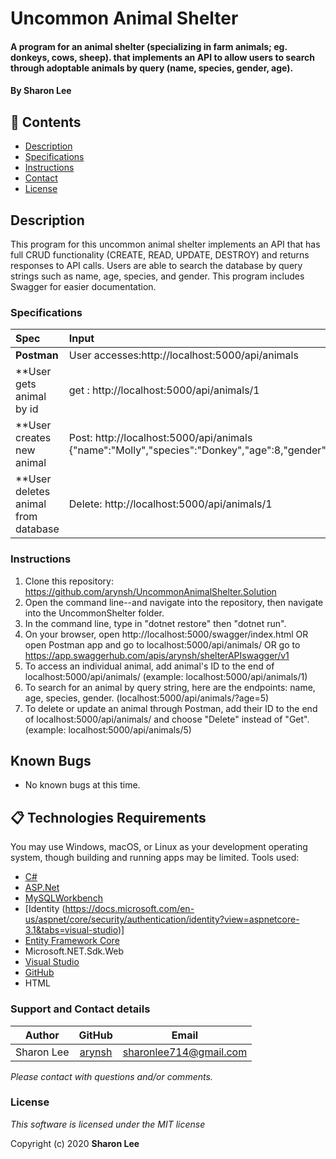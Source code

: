 # Uncommon Animal Shelter
#### A program for an animal shelter (specializing in farm animals; eg. donkeys, cows, sheep).  that implements an API to allow users to search through adoptable animals by query (name, species, gender, age). 

#### By **Sharon Lee**
## 🎉 Contents

- [Description](#-description)
- [Specifications](#-specifications)
- [Instructions](#-instructions)
- [Contact](#-contact)
- [License](#-license)

## Description
This program for this uncommon animal shelter implements an API that has full CRUD functionality (CREATE, READ, UPDATE, DESTROY) and returns responses to API calls. Users are able to search the database by query strings such as name, age, species, and gender. This program includes Swagger for easier documentation.

### Specifications
| Spec | Input | Output |
| :-------------     | :------------ | :------------- |
| **Postman** | User accesses:http://localhost:5000/api/animals| User view: List of all animals |
| **User gets animal by id| get : http://localhost:5000/api/animals/1 | {"animalId":1,"name":"Molly","species":"Donkey","age":8,"gender":"Female"} |
| **User creates new animal | Post: http://localhost:5000/api/animals {"name":"Molly","species":"Donkey","age":8,"gender":"Female"}  |  Animal is now in database |
| **User deletes animal from database | Delete: http://localhost:5000/api/animals/1 | Animal with animalId 1 is now deleted |

### Instructions

1. Clone this repository: https://github.com/arynsh/UncommonAnimalShelter.Solution
2. Open the command line--and navigate into the repository, then navigate into the UncommonShelter folder.
3. In the command line, type in "dotnet restore" then "dotnet run".
4. On your browser, open http://localhost:5000/swagger/index.html OR open Postman app and go to localhost:5000/api/animals/ OR go to https://app.swaggerhub.com/apis/arynsh/shelterAPIswagger/v1
5. To access an individual animal, add animal's ID to the end of localhost:5000/api/animals/
(example: localhost:5000/api/animals/1)
6. To search for an animal by query string, here are the endpoints: name, age, species, gender.
(localhost:5000/api/animals/?age=5)
7. To delete or update an animal through Postman, add their ID to the end of localhost:5000/api/animals/ and choose "Delete" instead of "Get".
(example: localhost:5000/api/animals/5)


## Known Bugs
* No known bugs at this time.

## 📋 Technologies Requirements
 You may use Windows, macOS, or Linux as your development operating system, though building and running apps may be limited.
 Tools used:  
* [C#](https://docs.microsoft.com/en-us/dotnet/csharp/)
* [ASP.Net](https://dotnet.microsoft.com/apps/aspnet)
* [MySQLWorkbench](https://www.mysql.com/)
* [Identity (https://docs.microsoft.com/en-us/aspnet/core/security/authentication/identity?view=aspnetcore-3.1&tabs=visual-studio)]
* [Entity Framework Core](https://docs.microsoft.com/en-us/ef/#pivot=entityfmwk)
* Microsoft.NET.Sdk.Web
* [Visual Studio](https://www.visualstudiocommunity.com)
* [GitHub](https://www.github.com)
* HTML
 
### Support and Contact details
| Author | GitHub | Email |
|--------|:------:|:-----:|
Sharon Lee| [arynsh](https://github.com/arynsh) |  [sharonlee714@gmail.com](mailto:sharonlee714@gmail.com) 

_Please contact with questions and/or comments._

### License

*This software is licensed under the MIT license*

Copyright (c) 2020 **Sharon Lee**